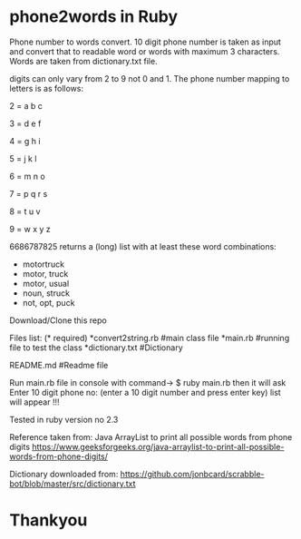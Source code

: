# phone2words in Ruby
Phone number to words convert.
10 digit phone number is taken as input and convert that to readable word or words with maximum 3 characters. Words are taken from dictionary.txt file.

digits can only vary from 2 to 9 not 0 and 1.
The phone number mapping to letters is as follows:

2 = a b c

3 = d e f

4 = g h i

5 = j k l

6 = m n o

7 = p q r s

8 = t u v

9 = w x y z


6686787825 returns a (long) list with at least these word combinations:
* motortruck
* motor, truck
* motor, usual
* noun, struck
* not, opt, puck

Download/Clone this repo

Files list: (* required)
*convert2string.rb #main class file
*main.rb           #running file to test the class
*dictionary.txt    #Dictionary

README.md         #Readme file

Run main.rb file in console with command-> $ ruby main.rb 
then it will ask
Enter 10 digit phone no: (enter a 10 digit number and press enter key)
list will appear !!!

Tested in ruby version no 2.3

Reference taken from: 
Java ArrayList to print all possible words from phone digits
https://www.geeksforgeeks.org/java-arraylist-to-print-all-possible-words-from-phone-digits/

Dictionary downloaded from:
https://github.com/jonbcard/scrabble-bot/blob/master/src/dictionary.txt

# Thankyou
